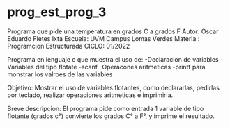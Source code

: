 # prog_est_prog_3
Programa que pide una temperatura en grados C a grados F
Autor: Oscar Eduardo Fletes Ixta
Escuela: UVM Campus Lomas Verdes
Materia : Programcion Estructurada
CICLO: 01/2022

Programa en lenguaje c que muestra el uso de:
-Declaracion de variables 
-Variables del tipo flotate
-scanf
-Operacones aritmeticas 
-printf para monstrar los valroes de las variables

Objetivo:
Mostrar el uso de variables flotantes, como declararlas, pedirlas por teclado,
realizar operaciones aritmeticas e imprimirla.

Breve descripcion:
El programa pide como entrada 1 variable de tipo flotante (grados c°) 
convierte los grados C° a F°, y imprime el resultado. 

